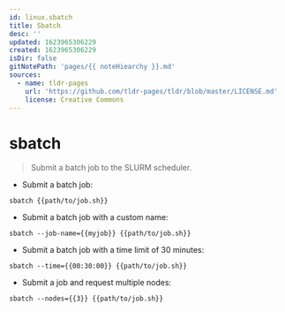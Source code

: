 ```yaml
---
id: linux.sbatch
title: Sbatch
desc: ''
updated: 1623965306229
created: 1623965306229
isDir: false
gitNotePath: 'pages/{{ noteHiearchy }}.md'
sources:
  - name: tldr-pages
    url: 'https://github.com/tldr-pages/tldr/blob/master/LICENSE.md'
    license: Creative Commons
---
```

# sbatch

> Submit a batch job to the SLURM scheduler.

- Submit a batch job:

`sbatch {{path/to/job.sh}}`

- Submit a batch job with a custom name:

`sbatch --job-name={{myjob}} {{path/to/job.sh}}`

- Submit a batch job with a time limit of 30 minutes:

`sbatch --time={{00:30:00}} {{path/to/job.sh}}`

- Submit a job and request multiple nodes:

`sbatch --nodes={{3}} {{path/to/job.sh}}`

